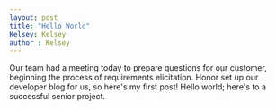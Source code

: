```yaml
---
layout: post
title: "Hello World"
Kelsey: Kelsey
author : Kelsey
---
```


Our team had a meeting today to prepare questions for our customer, beginning the process of requirements elicitation. Honor set up our developer blog for us, so here's my first post! Hello world; here's to a successful senior project.
